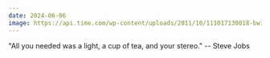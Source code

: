 ```yaml
---
date: 2024-06-06
image: https://api.time.com/wp-content/uploads/2011/10/111017130018-bw1.jpg?quality=75&w=1440
---
```


"All you needed was a light, a cup of tea, and your stereo." -- Steve Jobs
